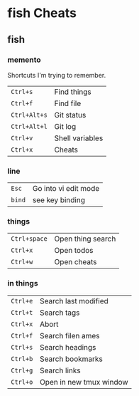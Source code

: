 # fish Cheats

## fish

### memento

Shortcuts I'm trying to remember.

|              |                 |
| ------------ | --------------- |
| `Ctrl+s`     | Find things     |
| `Ctrl+f`     | Find file       |
| `Ctrl+Alt+s` | Git status      |
| `Ctrl+Alt+l` | Git log         |
| `Ctrl+v`     | Shell variables |
| `Ctrl+x`     | Cheats          |

### line

|        |                      |
| ------ | -------------------- |
| `Esc`  | Go into vi edit mode |
| `bind` | see key binding      |

### things

|              |                   |
| ------------ | ----------------- |
| `Ctrl+space` | Open thing search |
| `Ctrl+x`     | Open todos        |
| `Ctrl+w`     | Open cheats       |

### in things

|          |                         |
| -------- | ----------------------- |
| `Ctrl+e` | Search last modified    |
| `Ctrl+t` | Search tags             |
| `Ctrl+x` | Abort                   |
| `Ctrl+f` | Search filen ames       |
| `Ctrl+s` | Search headings         |
| `Ctrl+b` | Search bookmarks        |
| `Ctrl+g` | Search links            |
| `Ctrl+o` | Open in new tmux window |
